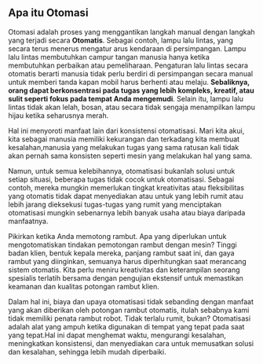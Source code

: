 ## Apa itu Otomasi

Otomasi adalah proses yang menggantikan langkah manual dengan langkah yang terjadi secara **Otomatis**. Sebagai contoh, lampu lalu lintas, yang secara terus menerus mengatur arus kendaraan di persimpangan. Lampu lalu lintas membutuhkan campur tangan manusia hanya ketika membutuhkan perbaikan atau pemeliharaan. Pengaturan lalu lintas secara otomatis berarti manusia tidak perlu berdiri di persimpangan secara manual untuk memberi tanda kapan mobil harus berhenti atau melaju. **Sebaliknya, orang dapat berkonsentrasi pada tugas yang lebih kompleks, kreatif, atau sulit seperti fokus pada tempat Anda mengemudi**. Selain itu, lampu lalu lintas tidak akan lelah, bosan, atau secara tidak sengaja menampilkan lampu hijau ketika seharusnya merah.

Hal ini menyoroti manfaat lain dari konsistensi otomatisasi. Mari kita akui, kita sebagai manusia memiliki kekurangan dan terkadang kita membuat kesalahan,manusia yang melakukan tugas yang sama ratusan kali tidak akan pernah sama konsisten seperti mesin yang melakukan hal yang sama.

Namun, untuk semua kelebihannya, otomatisasi bukanlah solusi untuk setiap situasi, beberapa tugas tidak cocok untuk otomatisasi. Sebagai contoh, mereka mungkin memerlukan tingkat kreativitas atau fleksibilitas yang otomatis tidak dapat menyediakan atau untuk yang lebih rumit atau lebih jarang dieksekusi tugas-tugas yang rumit yang menciptakan otomatisasi mungkin sebenarnya lebih banyak usaha atau biaya daripada manfaatnya.

Pikirkan ketika Anda memotong rambut. Apa yang diperlukan untuk mengotomatiskan tindakan pemotongan rambut dengan mesin? Tinggi badan klien, bentuk kepala mereka, panjang rambut saat ini, dan gaya rambut yang diinginkan, semuanya harus diperhitungkan saat merancang sistem otomatis. Kita perlu meniru kreativitas dan keterampilan seorang spesialis terlatih bersama dengan pengujian ekstensif untuk memastikan keamanan dan kualitas potongan rambut klien.

Dalam hal ini, biaya dan upaya otomatisasi tidak sebanding dengan manfaat yang akan diberikan oleh potongan rambut otomatis, itulah sebabnya kami tidak memiliki penata rambut robot. Tidak terlalu rumit, bukan? Otomatisasi adalah alat yang ampuh ketika digunakan di tempat yang tepat pada saat yang tepat.Hal ini dapat menghemat waktu, mengurangi kesalahan, meningkatkan konsistensi, dan menyediakan cara untuk memusatkan solusi dan kesalahan, sehingga lebih mudah diperbaiki.